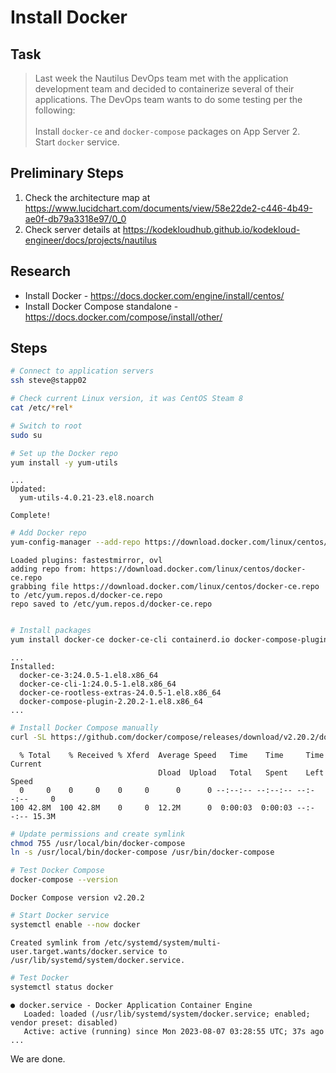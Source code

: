 # Install Docker

## Task

> Last week the Nautilus DevOps team met with the application development team and decided to containerize several of their applications. The DevOps team wants to do some testing per the following:<br><br>Install `docker-ce` and `docker-compose` packages on App Server 2.<br>Start `docker` service.

## Preliminary Steps

1. Check the architecture map at https://www.lucidchart.com/documents/view/58e22de2-c446-4b49-ae0f-db79a3318e97/0_0
2. Check server details at https://kodekloudhub.github.io/kodekloud-engineer/docs/projects/nautilus

## Research

* Install Docker - https://docs.docker.com/engine/install/centos/
* Install Docker Compose standalone - https://docs.docker.com/compose/install/other/

## Steps


```bash
# Connect to application servers
ssh steve@stapp02

# Check current Linux version, it was CentOS Steam 8
cat /etc/*rel*

# Switch to root
sudo su

# Set up the Docker repo
yum install -y yum-utils
```

```
...
Updated:
  yum-utils-4.0.21-23.el8.noarch

Complete!
```

```bash
# Add Docker repo
yum-config-manager --add-repo https://download.docker.com/linux/centos/docker-ce.repo
```

```
Loaded plugins: fastestmirror, ovl
adding repo from: https://download.docker.com/linux/centos/docker-ce.repo
grabbing file https://download.docker.com/linux/centos/docker-ce.repo to /etc/yum.repos.d/docker-ce.repo
repo saved to /etc/yum.repos.d/docker-ce.repo
```

```bash

# Install packages
yum install docker-ce docker-ce-cli containerd.io docker-compose-plugin
```

```
...
Installed:
  docker-ce-3:24.0.5-1.el8.x86_64
  docker-ce-cli-1:24.0.5-1.el8.x86_64
  docker-ce-rootless-extras-24.0.5-1.el8.x86_64
  docker-compose-plugin-2.20.2-1.el8.x86_64
...
```

```bash
# Install Docker Compose manually
curl -SL https://github.com/docker/compose/releases/download/v2.20.2/docker-compose-linux-x86_64 -o /usr/local/bin/docker-compose
```

```
  % Total    % Received % Xferd  Average Speed   Time    Time     Time  Current
                                 Dload  Upload   Total   Spent    Left  Speed
  0     0    0     0    0     0      0      0 --:--:-- --:--:-- --:--:--     0
100 42.8M  100 42.8M    0     0  12.2M      0  0:00:03  0:00:03 --:--:-- 15.3M
```

```bash
# Update permissions and create symlink
chmod 755 /usr/local/bin/docker-compose
ln -s /usr/local/bin/docker-compose /usr/bin/docker-compose

# Test Docker Compose
docker-compose --version
```

```
Docker Compose version v2.20.2
```

```bash
# Start Docker service
systemctl enable --now docker
```

```
Created symlink from /etc/systemd/system/multi-user.target.wants/docker.service to /usr/lib/systemd/system/docker.service.
```

```bash
# Test Docker
systemctl status docker
```

```
● docker.service - Docker Application Container Engine
   Loaded: loaded (/usr/lib/systemd/system/docker.service; enabled; vendor preset: disabled)
   Active: active (running) since Mon 2023-08-07 03:28:55 UTC; 37s ago
...
```

We are done.
